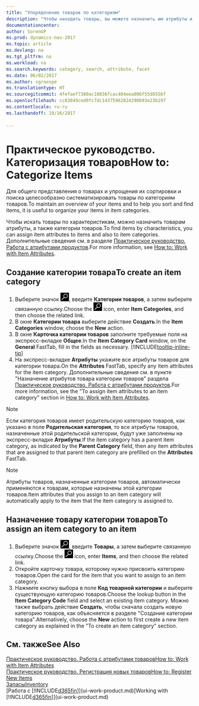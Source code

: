 ```yaml
---
title: "Упорядочение товаров по категориям"
description: "Чтобы находить товары, вы можете назначить им атрибуты и упорядочить их по категориям."
documentationcenter: 
author: SorenGP
ms.prod: dynamics-nav-2017
ms.topic: article
ms.devlang: na
ms.tgt_pltfrm: na
ms.workload: na
ms.search.keywords: category, search, attribute, facet
ms.date: 06/02/2017
ms.author: sgroespe
ms.translationtype: HT
ms.sourcegitcommit: 4fefaef7380ac10836fcac404eea006f55d8556f
ms.openlocfilehash: cc83849ced0fc7dc14375962824290b93e23b197
ms.contentlocale: ru-ru
ms.lasthandoff: 10/16/2017

---
```

# <a name="how-to-categorize-items"></a><span data-ttu-id="4acb5-103">Практическое руководство. Категоризация товаров</span><span class="sxs-lookup"><span data-stu-id="4acb5-103">How to: Categorize Items</span></span>
<span data-ttu-id="4acb5-104">Для общего представления о товарах и упрощения их сортировки и поиска целесообразно систематизировать товары по категориям товаров.</span><span class="sxs-lookup"><span data-stu-id="4acb5-104">To maintain an overview of your items and to help you sort and find items, it is useful to organize your items in item categories.</span></span>

<span data-ttu-id="4acb5-105">Чтобы искать товары по характеристикам, можно назначить товарам атрибуты, а также категории товаров.</span><span class="sxs-lookup"><span data-stu-id="4acb5-105">To find items by characteristics, you can assign item attributes to items and also to item categories.</span></span> <span data-ttu-id="4acb5-106">Дополнительные сведения см. в разделе [Практическое руководство. Работа с атрибутами продуктов](inventory-how-work-item-attributes.md).</span><span class="sxs-lookup"><span data-stu-id="4acb5-106">For more information, see [How to: Work with Item Attributes](inventory-how-work-item-attributes.md).</span></span>

## <a name="to-create-an-item-category"></a><span data-ttu-id="4acb5-107">Создание категории товара</span><span class="sxs-lookup"><span data-stu-id="4acb5-107">To create an item category</span></span>
1. <span data-ttu-id="4acb5-108">Выберите значок ![Поиск страницы или отчета](media/ui-search/search_small.png "Значок поиска страницы или отчета"), введите **Категории товаров**, а затем выберите связанную ссылку.</span><span class="sxs-lookup"><span data-stu-id="4acb5-108">Choose the ![Search for Page or Report](media/ui-search/search_small.png "Search for Page or Report icon") icon, enter **Item Categories**, and then choose the related link.</span></span>
2. <span data-ttu-id="4acb5-109">В окне **Категории товара** выберите действие **Создать**.</span><span class="sxs-lookup"><span data-stu-id="4acb5-109">In the **Item Categories** window, choose the **New** action.</span></span>
3. <span data-ttu-id="4acb5-110">В окне **Карточка категории товаров** заполните требуемые поля на экспресс-вкладке **Общее**.</span><span class="sxs-lookup"><span data-stu-id="4acb5-110">In the **Item Category Card** window, on the **General** FastTab, fill in the fields as necessary.</span></span> [!INCLUDE[tooltip-inline-tip](includes/tooltip-inline-tip_md.md)]
4. <span data-ttu-id="4acb5-111">На экспресс-вкладке **Атрибуты** укажите все атрибуты товаров для категории товара.</span><span class="sxs-lookup"><span data-stu-id="4acb5-111">On the **Attributes** FastTab, specify any item attributes for the item category.</span></span> <span data-ttu-id="4acb5-112">Дополнительные сведения см. в пункте "Назначение атрибутов товара категории товаров" раздела [Практическое руководство. Работа с атрибутами продуктов](inventory-how-work-item-attributes.md).</span><span class="sxs-lookup"><span data-stu-id="4acb5-112">For more information, see the "To assign item attributes to an item category" section in [How to: Work with Item Attributes](inventory-how-work-item-attributes.md).</span></span>

> [!NOTE]  
>   <span data-ttu-id="4acb5-113">Если категория товаров имеет родительскую категорию товаров, как указано в поле **Родительская категория**, то все атрибуты товаров, назначенные этой родительской категории, будут уже заполнены на экспресс-вкладке **Атрибуты**.</span><span class="sxs-lookup"><span data-stu-id="4acb5-113">If the item category has a parent item category, as indicated by the **Parent Category** field, then any item attributes that are assigned to that parent item category are prefilled on the **Attributes** FastTab.</span></span>

> [!NOTE]  
>   <span data-ttu-id="4acb5-114">Атрибуты товаров, назначенные категории товаров, автоматически применяются к товарам, которые назначены этой категории товаров.</span><span class="sxs-lookup"><span data-stu-id="4acb5-114">Item attributes that you assign to an item category will automatically apply to the item that the item category is assigned to.</span></span>

## <a name="to-assign-an-item-category-to-an-item"></a><span data-ttu-id="4acb5-115">Назначение товару категории товаров</span><span class="sxs-lookup"><span data-stu-id="4acb5-115">To assign an item category to an item</span></span>
1. <span data-ttu-id="4acb5-116">Выберите значок ![Поиск страницы или отчета](media/ui-search/search_small.png "Значок поиска страницы или отчета"), введите **Товары**, а затем выберите связанную ссылку.</span><span class="sxs-lookup"><span data-stu-id="4acb5-116">Choose the ![Search for Page or Report](media/ui-search/search_small.png "Search for Page or Report icon") icon, enter **Items**, and then choose the related link.</span></span>
2. <span data-ttu-id="4acb5-117">Откройте карточку товара, которому нужно присвоить категорию товаров.</span><span class="sxs-lookup"><span data-stu-id="4acb5-117">Open the card for the item that you want to assign to an item category.</span></span>
3. <span data-ttu-id="4acb5-118">Нажмите кнопку выбора в поле **Код товарной категории** и выберите существующую категорию товаров.</span><span class="sxs-lookup"><span data-stu-id="4acb5-118">Choose the lookup button in the **Item Category Code** field and select an existing item category.</span></span> <span data-ttu-id="4acb5-119">Можно также выбрать действие **Создать**, чтобы сначала создать новую категорию товаров, как объясняется в разделе "Создание категории товара".</span><span class="sxs-lookup"><span data-stu-id="4acb5-119">Alternatively, choose the **New** action to first create a new item category as explained in the "To create an item category" section.</span></span>

## <a name="see-also"></a><span data-ttu-id="4acb5-120">См. также</span><span class="sxs-lookup"><span data-stu-id="4acb5-120">See Also</span></span>
[<span data-ttu-id="4acb5-121">Практическое руководство. Работа с атрибутами товаров</span><span class="sxs-lookup"><span data-stu-id="4acb5-121">How to: Work with Item Attributes</span></span>](inventory-how-work-item-attributes.md)  
[<span data-ttu-id="4acb5-122">Практическое руководство. Регистрация новых товаров</span><span class="sxs-lookup"><span data-stu-id="4acb5-122">How to: Register New Items</span></span>](inventory-how-register-new-items.md)  
[<span data-ttu-id="4acb5-123">Запасы</span><span class="sxs-lookup"><span data-stu-id="4acb5-123">Inventory</span></span>](inventory-manage-inventory.md)  
<span data-ttu-id="4acb5-124">[Работа с [!INCLUDE[d365fin](includes/d365fin_md.md)]](ui-work-product.md)</span><span class="sxs-lookup"><span data-stu-id="4acb5-124">[Working with [!INCLUDE[d365fin](includes/d365fin_md.md)]](ui-work-product.md)</span></span>

